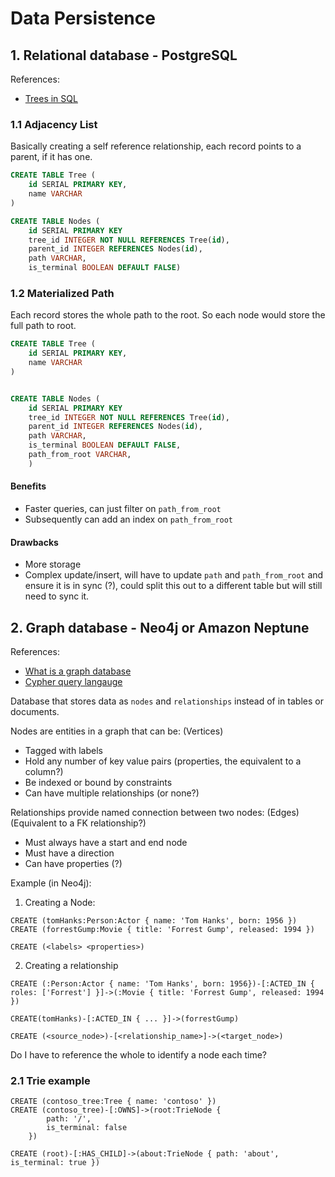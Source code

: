 # Data Persistence 

## 1. Relational database - PostgreSQL

References:
- [Trees in SQL](http://www.dbazine.com/oracle/or-articles/tropashko4/)

### 1.1 Adjacency List
Basically creating a self reference relationship, each record points to a parent, if it has one. 

``` SQL
CREATE TABLE Tree (
    id SERIAL PRIMARY KEY,
    name VARCHAR 
)

CREATE TABLE Nodes (
    id SERIAL PRIMARY KEY
    tree_id INTEGER NOT NULL REFERENCES Tree(id),
    parent_id INTEGER REFERENCES Nodes(id),
    path VARCHAR,
    is_terminal BOOLEAN DEFAULT FALSE)
```

### 1.2 Materialized Path
Each record stores the whole path to the root. So each node would store the full path to root.

``` SQL
CREATE TABLE Tree (
    id SERIAL PRIMARY KEY,
    name VARCHAR 
)


CREATE TABLE Nodes (
    id SERIAL PRIMARY KEY
    tree_id INTEGER NOT NULL REFERENCES Tree(id),
    parent_id INTEGER REFERENCES Nodes(id),
    path VARCHAR,
    is_terminal BOOLEAN DEFAULT FALSE,
    path_from_root VARCHAR,
    )
```

#### Benefits
- Faster queries, can just filter on `path_from_root`
- Subsequently can add an index on `path_from_root`

#### Drawbacks
- More storage
- Complex update/insert, will have to update `path` and `path_from_root` and ensure it is in sync (?), could split this out to a different table but will still need to sync it. 

## 2. Graph database - Neo4j or Amazon Neptune

References:
- [What is a graph database](https://neo4j.com/docs/getting-started/graph-database/)
- [Cypher query langauge](https://neo4j.com/docs/getting-started/cypher/)

Database that stores data as `nodes` and `relationships` instead of in tables or documents. 

Nodes are entities in a graph that can be: (Vertices)
- Tagged with labels 
- Hold any number of key value pairs (properties, the equivalent to a column?)
- Be indexed or bound by constraints
- Can have multiple relationships (or none?)

Relationships provide named connection between two nodes: (Edges) (Equivalent to a FK relationship?)
- Must always have a start and end node
- Must have a direction
- Can have properties (?)

Example (in Neo4j):

1. Creating a Node:
```
CREATE (tomHanks:Person:Actor { name: 'Tom Hanks', born: 1956 })
CREATE (forrestGump:Movie { title: 'Forrest Gump', released: 1994 })

CREATE (<labels> <properties>)
```

2. Creating a relationship
```
CREATE (:Person:Actor { name: 'Tom Hanks', born: 1956})-[:ACTED_IN { roles: ['Forrest'] }]->(:Movie { title: 'Forrest Gump', released: 1994 })

CREATE(tomHanks)-[:ACTED_IN { ... }]->(forrestGump)

CREATE (<source_node>)-[<relationship_name>]->(<target_node>)
```
Do I have to reference the whole <labels> <properties> to identify a node each time? 

### 2.1 Trie example
```
CREATE (contoso_tree:Tree { name: 'contoso' })
CREATE (contoso_tree)-[:OWNS]->(root:TrieNode {
        path: '/',
        is_terminal: false
    })

CREATE (root)-[:HAS_CHILD]->(about:TrieNode { path: 'about', is_terminal: true })
```
